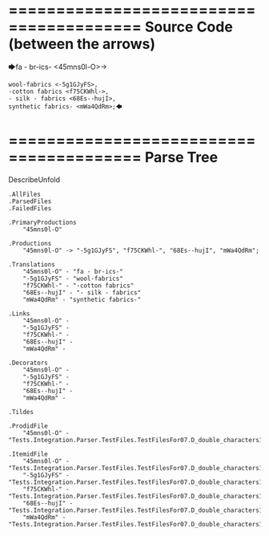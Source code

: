 ========================================
Source Code (between the arrows)
========================================

🡆fa - br-ics- <45mns0l-O>->

    wool-fabrics <-5g1GJyFS>,
    -cotton fabrics <f75CKWhl->,
    - silk - fabrics <68Es--hujI>,
    synthetic fabrics- <mWa4QdRm>;🡄

========================================
Parse Tree
========================================
DescribeUnfold

    .AllFiles
    .ParsedFiles
    .FailedFiles

    .PrimaryProductions
        "45mns0l-O" 

    .Productions
        "45mns0l-O" -> "-5g1GJyFS", "f75CKWhl-", "68Es--hujI", "mWa4QdRm";

    .Translations
        "45mns0l-O" - "fa - br-ics-"
        "-5g1GJyFS" - "wool-fabrics"
        "f75CKWhl-" - "-cotton fabrics"
        "68Es--hujI" - "- silk - fabrics"
        "mWa4QdRm" - "synthetic fabrics-"

    .Links
        "45mns0l-O" - 
        "-5g1GJyFS" - 
        "f75CKWhl-" - 
        "68Es--hujI" - 
        "mWa4QdRm" - 

    .Decorators
        "45mns0l-O" - 
        "-5g1GJyFS" - 
        "f75CKWhl-" - 
        "68Es--hujI" - 
        "mWa4QdRm" - 

    .Tildes

    .ProdidFile
        "45mns0l-O" - "Tests.Integration.Parser.TestFiles.TestFilesFor07.D_double_characters1.ds"

    .ItemidFile
        "45mns0l-O" - "Tests.Integration.Parser.TestFiles.TestFilesFor07.D_double_characters1.ds"
        "-5g1GJyFS" - "Tests.Integration.Parser.TestFiles.TestFilesFor07.D_double_characters1.ds"
        "f75CKWhl-" - "Tests.Integration.Parser.TestFiles.TestFilesFor07.D_double_characters1.ds"
        "68Es--hujI" - "Tests.Integration.Parser.TestFiles.TestFilesFor07.D_double_characters1.ds"
        "mWa4QdRm" - "Tests.Integration.Parser.TestFiles.TestFilesFor07.D_double_characters1.ds"

